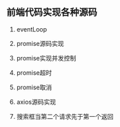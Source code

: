 ## 前端代码实现各种源码

1. eventLoop

2. promise源码实现
3. promise实现并发控制
4. promise超时
5. promise取消
6. axios源码实现
7. 搜索框当第二个请求先于第一个返回

##
